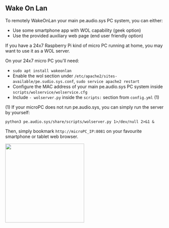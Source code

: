 ## Wake On Lan

To remotely WakeOnLan your main pe.audio.sys PC system, you can either:
  
- Use some smartphone app with WOL capability (geek option)
- Use the provided auxiliary web page (end user friendly option)

If you have a 24x7 Raspberry Pi kind of micro PC running at home, you may want to use it as a WOL server.


On your 24x7 micro PC you'll need:
  
- `sudo apt install wakeonlan`
- Enable the wol section under `/etc/apache2/sites-available/pe.sudio.sys.conf`, `sudo service apache2 restart`
- Configure the MAC address of your main pe.audio.sys PC system inside `scripts/wolservice/wolservice.cfg`
- Include `- wolserver.py` inside the `scripts:` section from `config.yml` (1)

(1) If your microPC does not run pe.audio.sys, you can simply run the server by yourself:

    python3 pe.audio.sys/share/scripts/wolserver.py 1>/dev/null 2>&1 &

Then, simply bookmark `http://microPC_IP:8081` on your favourite smartphone or tablet web browser.

<a href="url"><img src="https://github.com/Rsantct/pe.audio.sys/blob/master/pe.audio.sys/doc/images/wol_web_page.png" align="center" width="250" ></a>
